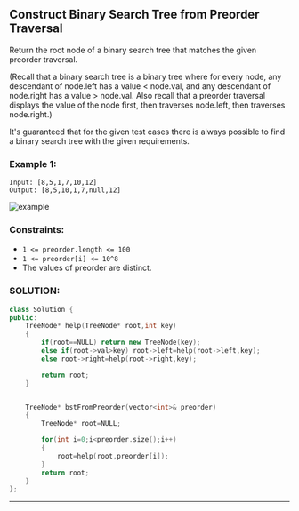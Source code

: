 ## Construct Binary Search Tree from Preorder Traversal

Return the root node of a binary search tree that matches the given preorder traversal.

(Recall that a binary search tree is a binary tree where for every node, any descendant of node.left has a value < node.val, and any descendant of node.right has a value > node.val. Also recall that a preorder traversal displays the value of the node first, then traverses node.left, then traverses node.right.)

It's guaranteed that for the given test cases there is always possible to find a binary search tree with the given requirements.

### Example 1:

```
Input: [8,5,1,7,10,12]
Output: [8,5,10,1,7,null,12]
```

![example](https://assets.leetcode.com/uploads/2019/03/06/1266.png)

### Constraints:

- `1 <= preorder.length <= 100`
- `1 <= preorder[i] <= 10^8`
- The values of preorder are distinct.

### SOLUTION:

```cpp
class Solution {
public:
    TreeNode* help(TreeNode* root,int key)
    {
        if(root==NULL) return new TreeNode(key);
        else if(root->val>key) root->left=help(root->left,key);
        else root->right=help(root->right,key);

        return root;
    }


    TreeNode* bstFromPreorder(vector<int>& preorder)
    {
        TreeNode* root=NULL;

        for(int i=0;i<preorder.size();i++)
        {
            root=help(root,preorder[i]);
        }
        return root;
    }
};
```

---
